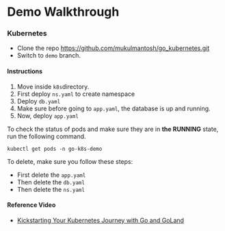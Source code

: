 # Demo Walkthrough


### Kubernetes 


- Clone the repo https://github.com/mukulmantosh/go_kubernetes.git 
- Switch to `demo` branch.


#### Instructions

1. Move inside `k8s`directory.
2. First deploy `ns.yaml` to create namespace
3. Deploy `db.yaml`
4. Make sure before going to `app.yaml`, the database is up and running. 
5. Now, deploy `app.yaml`
 

To check the status of pods and make sure they are in **the RUNNING** state, run the following command.

```shell
kubectl get pods -n go-k8s-demo
```

To delete, make sure you follow these steps:

- First delete the `app.yaml`
- Then delete the `db.yaml`
- Then delete the `ns.yaml`


#### Reference Video

- [Kickstarting Your Kubernetes Journey with Go and GoLand
](https://www.youtube.com/watch?v=GGy4paf6rm0)